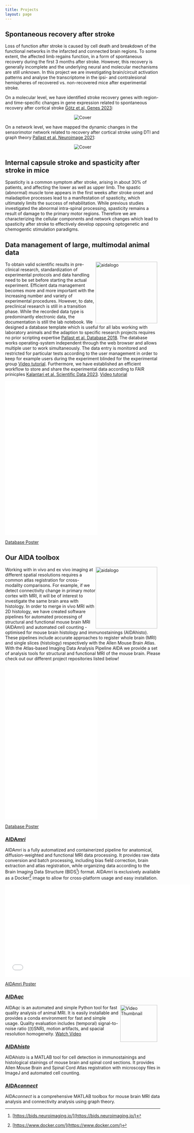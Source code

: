 ```yaml
---
title: Projects
layout: page
---
```


## Spontaneous recovery after stroke
Loss of function after stroke is caused by cell death and breakdown of the functional networks in the infarcted and connected brain regions. To some extent, the affected limb regains function, in a form of spontaneous recovery during the first 3 months after stroke. However, this recovery is generally incomplete and the underlying neural and molecular mechanisms are still unknown. In this project we are investigating brain/circuit activation patterns and analyse the transcriptome in the ipsi- and contralesional hemispheres of recovered vs. non-recovered mice after experimental stroke. 

On a molecular level, we have identified stroke recovery genes with region- and time-specific changes in gene expression related to spontaneous recovery after cortical stroke [Götz et al. Genes 2023](https://doi.org/10.3390/genes14020454): 
<div style="text-align: center;">
  <img src="img/Goetz_RecoveryGenes.png" alt="Cover" style="width: auto; height: auto;"/>
</div>

On a network level, we have mapped the dynamic changes in the sensorimotor network related to recovery after cortical stroke using DTI and graph theory [Pallast et al. Neuroimage 2021](https://doi.org/10.3390/genes14020454](https://doi.org/10.1016/j.neuroimage.2020.116873)):
<div style="text-align: center;">
  <img src="img/Pallast_Neuroimage_2021.png" alt="Cover" style="width: auto; height: auto;"/>
</div>

## Internal capsule stroke and spasticity after stroke in mice
Spasticity is a common symptom after stroke, arising in about 30% of patients, and affecting the lower as well as upper limb. The spastic (abnormal) muscle tone appears in the first weeks after stroke onset and maladaptive processes lead to a manifestation of spasticity, which ultimately limits the success of rehabilitation. While previous studies investigated the abnormal intra-spinal processing, spasticity remains a result of damage to the primary motor regions. Therefore we are characterizing the cellular components and network changes which lead to spasticity after stroke to effectively develop opposing optogenetic and chemogentic stimulation paradigms.

## Data management of large, multimodal animal data 
<img    src="img/datalad_logo_yw.svg"
            alt="aidalogo"
            style="width: 200px; height: auto; float: right; margin-right: 10px;" />
To obtain valid scientific results in pre-clinical research, standardization of experimental protocols and data handling need to be set before starting the actual experiment. Efficient data management becomes more and more important with the increasing number and variety of experimental procedures. However, to date, preclinical research is still in a transition phase. While the recorded data type is predominantly electronic data, the documentation is still the lab notebook. We designed a database template which is useful for all labs working with laboratory animals and the adaption to specific research projects requires no prior scripting expertise [Pallast et al. Database 2018](https://doi.org/10.1093/database/bay124). The database works operating-system independent through the web browser and allows multiple user to work simultaneously. The data entry is monitored and restricted for particular tests according to the user management in order to keep for example users during the experiment blinded for the experimental group 
[Video tutorial](/videos/Database_Tutorial.mp4). Furthermore, we have established an efficient workflow to store and share the experimental data according to FAIR prinicples [Kalantari et al. Scientific Data 2023](https://doi.org/10.1038/s41597-023-02242-8).
[Video tutorial](https://static-content.springer.com/esm/art%3A10.1038%2Fs41597-023-02242-8/MediaObjects/41597_2023_2242_MOESM1_ESM.pdf)

<embed src="pdf/Poster_RDB_Aswendt_v1.pdf" width="300" height="500" type="application/pdf">

[Database Poster](pdf/Poster_RDB_Aswendt_v1.pdf)


## Our AIDA toolbox
<img    src="img/AIDA_Logo.png"
            alt="aidalogo"
            style="width: 200px; height: auto; float: right; margin-right: 10px;" />
Working with in vivo and ex vivo imaging at different spatial resolutions requires a common atlas registration for cross-modality comparisons. For example, if we detect connectivity change in primary motor cortex with MRI, it will be of interest to investigate the same brain area with histology. In order to merge in vivo MRI with 2D histology, we have created software pipelines for automated processing of structural and functional mouse brain MRI (AIDAmri) and automated cell counting - optimised for mouse brain histology and immunostainings (AIDAhisto). These pipelines include accurate approaches to register whole brain (MRI) and single slices (histology) respectively with the Allen Mouse Brain Atlas. 
With the Atlas-based Imaging Data Analysis Pipeline AIDA we provide a set of analysis tools for structural and functional MRI of the mouse brain. Please check out our different project repositories listed below!

<embed src="pdf/Neuroinformatics_Aswendt_2022.pdf" width="300" height="500" type="application/pdf">

[Database Poster](pdf/Neuroinformatics_Aswendt_2022.pdf)

### [AIDA*mri*](https://github.com/Aswendt-Lab/AIDAmri)
AIDA*mri* is a fully automatized and containerized pipeline for anatomical, diffusion-weighted and functional MRI data processing. It provides raw data conversion and batch processing, including bias field correction, brain extraction and atlas registration, while organizing data according to the Brain Imaging Data Structure (BIDS[^1]) format. AIDA*mri* is exclusively available as a Docker[^2] image to allow for cross-platform usage and easy installation.

<embed src="pdf/TOPIM2018_MA.pdf" width="600" height="300" type="application/pdf">

[AIDAmri Poster](pdf/TOPIM2018_MA.pdf)


### [AIDA*qc*](https://github.com/Aswendt-Lab/AIDAqc)

<img src="img/AIDAqc_hqdefault.jpg" alt="Video Thumbnail" width="120" align="right" style="margin-right: 10px;">

AIDA*qc* is an automated and simple Python tool for fast quality analysis of animal MRI. It is easily installable and provides a conda environment for fast and simple usage. Quality evaluation includes (temporal) signal-to-noise ratio ((t)SNR), motion artifacts, and spacial resolution homogeneity.
[Watch Video](https://www.youtube.com/watch?v=SP4sWW313DQ)

### [AIDA*histo*](https://github.com/Aswendt-Lab/AIDAhisto)
AIDA*histo* is a MATLAB tool for cell detection in immunostainings and histological stainings of mouse brain and spinal cord sections. It provides Allen Mouse Brain and Spinal Cord Atlas registration with microscopy files in ImageJ and automated cell counting.
### [AIDA*connect*](https://github.com/Aswendt-Lab/AIDAconnect)
AIDA*connect* is a comprehensive MATLAB toolbox for mouse brain MRI data analysis and connectivity analysis using graph theory.

[^1]: [https://bids.neuroimaging.io/](https://bids.neuroimaging.io/)
[^2]: [https://www.docker.com/](https://www.docker.com/)
